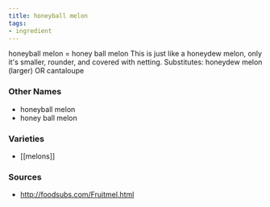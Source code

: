 ```yaml
---
title: honeyball melon
tags:
- ingredient
---
```

honeyball melon = honey ball melon This is just like a honeydew melon, only it's smaller, rounder, and covered with netting. Substitutes: honeydew melon (larger) OR cantaloupe

### Other Names

* honeyball melon
* honey ball melon

### Varieties

* [[melons]]

### Sources
* http://foodsubs.com/Fruitmel.html
